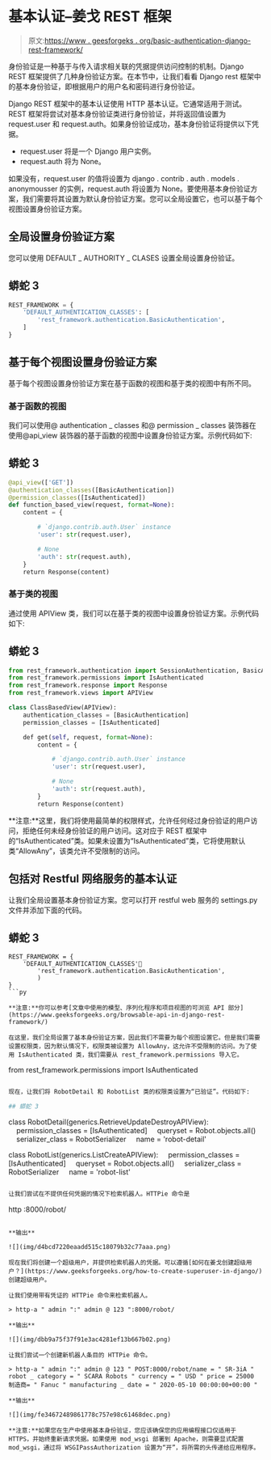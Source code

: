 # 基本认证–姜戈 REST 框架

> 原文:[https://www . geesforgeks . org/basic-authentication-django-rest-framework/](https://www.geeksforgeeks.org/basic-authentication-django-rest-framework/)

身份验证是一种基于与传入请求相关联的凭据提供访问控制的机制。Django REST 框架提供了几种身份验证方案。在本节中，让我们看看 Django rest 框架中的基本身份验证，即根据用户的用户名和密码进行身份验证。

Django REST 框架中的基本认证使用 HTTP 基本认证。它通常适用于测试。REST 框架将尝试对基本身份验证类进行身份验证，并将返回值设置为 request.user 和 request.auth。如果身份验证成功，基本身份验证将提供以下凭据。

*   request.user 将是一个 Django 用户实例。
*   request.auth 将为 None。

如果没有，request.user 的值将设置为 django . contrib . auth . models . anonymousser 的实例，request.auth 将设置为 None。要使用基本身份验证方案，我们需要将其设置为默认身份验证方案。您可以全局设置它，也可以基于每个视图设置身份验证方案。

## 全局设置身份验证方案

您可以使用 DEFAULT _ AUTHORITY _ CLASES 设置全局设置身份验证。

## 蟒蛇 3

```py
REST_FRAMEWORK = {
    'DEFAULT_AUTHENTICATION_CLASSES': [
        'rest_framework.authentication.BasicAuthentication',
    ]
}
```

## 基于每个视图设置身份验证方案

基于每个视图设置身份验证方案在基于函数的视图和基于类的视图中有所不同。

### 基于函数的视图

我们可以使用@ authentication _ classes 和@ permission _ classes 装饰器在使用@api_view 装饰器的基于函数的视图中设置身份验证方案。示例代码如下:

## 蟒蛇 3

```py
@api_view(['GET'])
@authentication_classes([BasicAuthentication])
@permission_classes([IsAuthenticated])
def function_based_view(request, format=None):
    content = {

        # `django.contrib.auth.User` instance
        'user': str(request.user),

        # None
        'auth': str(request.auth),
    }
    return Response(content)
```

### 基于类的视图

通过使用 APIView 类，我们可以在基于类的视图中设置身份验证方案。示例代码如下:

## 蟒蛇 3

```py
from rest_framework.authentication import SessionAuthentication, BasicAuthentication
from rest_framework.permissions import IsAuthenticated
from rest_framework.response import Response
from rest_framework.views import APIView

class ClassBasedView(APIView):
    authentication_classes = [BasicAuthentication]
    permission_classes = [IsAuthenticated]

    def get(self, request, format=None):
        content = {

            # `django.contrib.auth.User` instance
            'user': str(request.user),

            # None
            'auth': str(request.auth),
        }
        return Response(content)
```

**注意:**这里，我们将使用最简单的权限样式，允许任何经过身份验证的用户访问，拒绝任何未经身份验证的用户访问。这对应于 REST 框架中的“IsAuthenticated”类。如果未设置为“IsAuthenticated”类，它将使用默认类“AllowAny”，该类允许不受限制的访问。

## 包括对 Restful 网络服务的基本认证

让我们全局设置基本身份验证方案。您可以打开 restful web 服务的 settings.py 文件并添加下面的代码。

## 蟒蛇 3

```
REST_FRAMEWORK = {
    'DEFAULT_AUTHENTICATION_CLASSES'🙁
        'rest_framework.authentication.BasicAuthentication',
        )
}
```py

**注意:**你可以参考[文章中使用的模型、序列化程序和项目视图的可浏览 API 部分](https://www.geeksforgeeks.org/browsable-api-in-django-rest-framework/)

在这里，我们全局设置了基本身份验证方案，因此我们不需要为每个视图设置它。但是我们需要设置权限类，因为默认情况下，权限类被设置为 AllowAny，这允许不受限制的访问。为了使用 IsAuthenticated 类，我们需要从 rest_framework.permissions 导入它。

```
from rest_framework.permissions import IsAuthenticated
```py

现在，让我们将 RobotDetail 和 RobotList 类的权限类设置为“已验证”。代码如下:

## 蟒蛇 3

```
class RobotDetail(generics.RetrieveUpdateDestroyAPIView):
    permission_classes = [IsAuthenticated]
    queryset = Robot.objects.all()
    serializer_class = RobotSerializer
    name = 'robot-detail'

class RobotList(generics.ListCreateAPIView):
    permission_classes = [IsAuthenticated]
    queryset = Robot.objects.all()
    serializer_class = RobotSerializer
    name = 'robot-list'
```py

让我们尝试在不提供任何凭据的情况下检索机器人。HTTPie 命令是

```
http :8000/robot/
```

**输出**

![](img/d4bcd7220eaadd515c18079b32c77aaa.png)

现在我们将创建一个超级用户，并提供检索机器人的凭据。可以遵循[如何在姜戈创建超级用户？](https://www.geeksforgeeks.org/how-to-create-superuser-in-django/)创建超级用户。

让我们使用带有凭证的 HTTPie 命令来检索机器人。

> http-a " admin ":" admin @ 123 ":8000/robot/

**输出**

![](img/dbb9a75f37f91e3ac4281ef13b667b02.png)

让我们尝试一个创建新机器人条目的 HTTPie 命令。

> http-a " admin ":" admin @ 123 " POST:8000/robot/name = " SR-3iA " robot _ category = " SCARA Robots " currency = " USD " price = 25000 制造商= " Fanuc " manufacturing _ date = " 2020-05-10 00:00:00+00:00 "

**输出**

![](img/fe34672489861778c757e98c61468dec.png)

**注意:**如果您在生产中使用基本身份验证，您应该确保您的应用编程接口仅适用于 HTTPS，并始终重新请求凭据。如果使用 mod_wsgi 部署到 Apache，则需要显式配置 mod_wsgi，通过将 WSGIPassAuthorization 设置为“开”，将所需的头传递给应用程序。